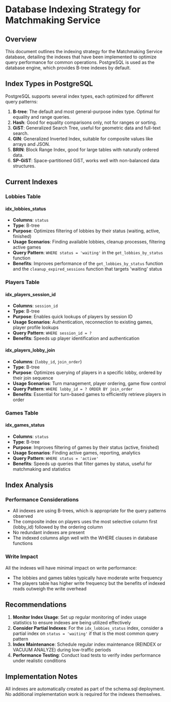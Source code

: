 # Database Indexing Strategy for Matchmaking Service

## Overview

This document outlines the indexing strategy for the Matchmaking Service database, detailing the indexes that have been implemented to optimize query performance for common operations. PostgreSQL is used as the database engine, which provides B-tree indexes by default.

## Index Types in PostgreSQL

PostgreSQL supports several index types, each optimized for different query patterns:

1. **B-tree**: The default and most general-purpose index type. Optimal for equality and range queries.
2. **Hash**: Good for equality comparisons only, not for ranges or sorting.
3. **GiST**: Generalized Search Tree, useful for geometric data and full-text search.
4. **GIN**: Generalized Inverted Index, suitable for composite values like arrays and JSON.
5. **BRIN**: Block Range Index, good for large tables with naturally ordered data.
6. **SP-GiST**: Space-partitioned GiST, works well with non-balanced data structures.

## Current Indexes

### Lobbies Table

#### idx_lobbies_status
- **Columns**: `status`
- **Type**: B-tree
- **Purpose**: Optimizes filtering of lobbies by their status (waiting, active, finished)
- **Usage Scenarios**: Finding available lobbies, cleanup processes, filtering active games
- **Query Pattern**: `WHERE status = 'waiting'` in the `get_lobbies_by_status` function
- **Benefits**: Improves performance of the `get_lobbies_by_status` function and the `cleanup_expired_sessions` function that targets 'waiting' status

### Players Table

#### idx_players_session_id
- **Columns**: `session_id`
- **Type**: B-tree
- **Purpose**: Enables quick lookups of players by session ID
- **Usage Scenarios**: Authentication, reconnection to existing games, player profile lookups
- **Query Pattern**: `WHERE session_id = ?`
- **Benefits**: Speeds up player identification and authentication

#### idx_players_lobby_join
- **Columns**: (`lobby_id`, `join_order`)
- **Type**: B-tree
- **Purpose**: Optimizes querying of players in a specific lobby, ordered by their join sequence
- **Usage Scenarios**: Turn management, player ordering, game flow control
- **Query Pattern**: `WHERE lobby_id = ? ORDER BY join_order`
- **Benefits**: Essential for turn-based games to efficiently retrieve players in order

### Games Table

#### idx_games_status
- **Columns**: `status`
- **Type**: B-tree
- **Purpose**: Improves filtering of games by their status (active, finished)
- **Usage Scenarios**: Finding active games, reporting, analytics
- **Query Pattern**: `WHERE status = 'active'`
- **Benefits**: Speeds up queries that filter games by status, useful for matchmaking and statistics

## Index Analysis

### Performance Considerations

- All indexes are using B-trees, which is appropriate for the query patterns observed
- The composite index on players uses the most selective column first (lobby_id) followed by the ordering column
- No redundant indexes are present
- The indexed columns align well with the WHERE clauses in database functions

### Write Impact

All the indexes will have minimal impact on write performance:
- The lobbies and games tables typically have moderate write frequency
- The players table has higher write frequency but the benefits of indexed reads outweigh the write overhead

## Recommendations

1. **Monitor Index Usage**: Set up regular monitoring of index usage statistics to ensure indexes are being utilized effectively
2. **Consider Partial Indexes**: For the `idx_lobbies_status` index, consider a partial index on `status = 'waiting'` if that is the most common query pattern
3. **Index Maintenance**: Schedule regular index maintenance (REINDEX or VACUUM ANALYZE) during low-traffic periods
4. **Performance Testing**: Conduct load tests to verify index performance under realistic conditions

## Implementation Notes

All indexes are automatically created as part of the schema.sql deployment. No additional implementation work is required for the indexes themselves.

